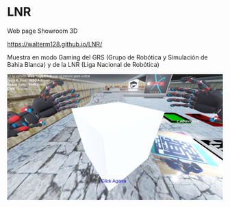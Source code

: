 # LNR

Web page Showroom 3D

https://walterm128.github.io/LNR/

Muestra en modo Gaming del GRS (Grupo de Robótica y Simulación de Bahía Blanca) y de la LNR (Liga Nacional de Robótica)

![alt](ScreenShot.jpg)
